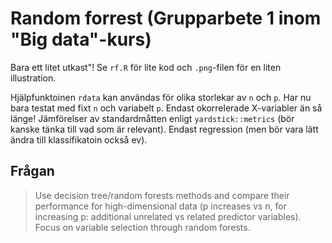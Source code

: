 # Random forrest (Grupparbete 1 inom "Big data"-kurs)

Bara ett litet utkast"! Se `rf.R` för lite kod och `.png`-filen för en liten illustration. 

Hjälpfunktoinen `rdata` kan användas för olika storlekar av `n` och `p`. Har nu bara testat med fixt `n` och variabelt `p`. 
Endast okorrelerade X-variabler än så länge!
Jämförelser av standardmåtten enligt `yardstick::metrics` (bör kanske tänka till vad som är relevant). Endast regression (men bör vara lätt ändra till klassifikatoin också ev). 

## Frågan

> Use decision tree/random forests methods and compare their performance for high-dimensional data 
> (p increases vs n, for increasing p: additional unrelated vs related predictor variables). 
> Focus on variable selection through random forests.
